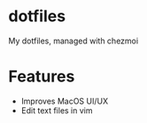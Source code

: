 # dotfiles
My dotfiles, managed with chezmoi

# Features
- Improves MacOS UI/UX
- Edit text files in vim
